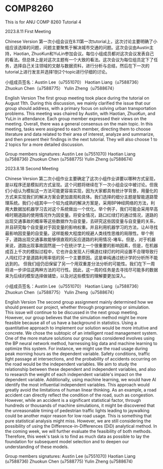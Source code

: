 # COMP8260
This is for ANU COMP 8260 Tutorial 4

2023.8.11 First Meeting 

Chinese Version
第一次小组会议在8.11第一次tutorial上，这次讨论主要明确了小组应该选择的问题，问题主要聚焦于解决城市交通的问题。这次会议由Austin主持，Haotian, ZhuoKun和YuLin参加会议。每位小组成员都对这次会议发表自己的看法。但总体上是对这次主题有一个大致的看法。这次会议为每位组员定下了任务，选择自己关注领域的文献与数据资料，进行分析与总结，然后在下一次的tutorial上进行发言并选择1到2个topic进行仔细的讨论。

小组成员签名：Austin Lee（u7551070） Haotian Liang（u7588736） Zhuokun Chen（u7588775） Yulin Zheng（u7588674）

English Version
The first group meeting took place during the tutorial on August 11th. During this discussion, we mainly clarified the issue that our group should address, with a primary focus on solving urban transportation problems. This meeting was chaired by Austin, with Haotian, ZhuoKun, and YuLin in attendance. Each group member expressed their views on the meeting. Overall, there was a general consensus on the main topic. In this meeting, tasks were assigned to each member, directing them to choose literature and data related to their area of interest, analyze and summarize, and then present their findings in the next tutorial. They will also choose 1 to 2 topics for a more detailed discussion.

Group members signatures:
Austin Lee (u7551070)
Haotian Liang (u7588736)
Zhuokun Chen (u7588775)
Yulin Zheng (u7588674)

2023.8.18 Second Meeting 

Chinese Version
第二次小组作业主要确定了这次小组作业讲要以哪种方式呈现，是以程序还是模拟的方式呈现。这个问题将继续在下一次小组会议中被讨论。但我们小组认为模拟这一方法可能更容易实现，因为大家都具有统计学背景，用量化的方式来实现我们的解决方案会更加直观和具体。我们选择的细分主题是智能道路管理系统。我们小组其中一个较为成熟的解决方案是，采用BP神经网络的方法，利用大数据加机器学习去对这个系统做出一个优化。举个例子，我们可能会采用早高峰时期道路的使用情况作为因变量。将安全情况，路口红绿灯的通过情况，道路的出现交通事故的概率等这些数据作为自变量，去研究这些因变量与自变量的关系，并且研究每个自变量对于因变量的影响权重。并且利用机器学习的方法，让AI寻找最影响因变量的自变量。这样能极大程度的规避人类线性思维的局限性。举个例子，道路出现交通事故能够很直观的反应道路的利用情况-堵车。但是，对于机器来说，道路出现事故固然是一个在统计学上一个很重要的影响因素，但是，在机器成百上千次的模拟过程中，它也许会发现人行横道红绿灯的时间设置不合理导致行人闯红灯才是道路利用率低的另一个主要原因。这是单纯通过统计学的分析所不能达到的。
但我们组仍旧保留了另一个用双重差分法分析的可能性。我们在下一周将进一步评估这两种方法的可行性。因此，这一周的任务是去寻找尽可能多的数据来为后续的模型选择做铺垫，以及对这些模型的理解要更加深入。

小组成员签名：Austin Lee（u7551070） Haotian Liang（u7588736） Zhuokun Chen（u7588775） Yulin Zheng（u7588674）

English Version
The second group assignment mainly determined how we should present our project, whether through programming or simulation. This issue will continue to be discussed in the next group meeting. However, our group believes that the simulation method might be more feasible because all of us have a background in statistics. Using a quantitative approach to implement our solution would be more intuitive and concrete. We chose the subtopic of an intelligent road management system.
One of the more mature solutions our group has considered involves using the BP neural network method, harnessing big data and machine learning to optimize this system. For instance, we might use the road usage during peak morning hours as the dependent variable. Safety conditions, traffic light passage at intersections, and the probability of accidents occurring on the road would be the independent variables. We aim to study the relationship between these dependent and independent variables, and also to research the weight of each independent variable's impact on the dependent variable. Additionally, using machine learning, we would have AI identify the most influential independent variables. This approach would greatly avoid the limitations of human linear thinking. As an example, a road accident can directly reflect the condition of the road, such as congestion. However, while an accident is a significant statistical factor, through hundreds or thousands of machine simulations, it might be discovered that the unreasonable timing of pedestrian traffic lights leading to jaywalking could be another major reason for low road usage. This is something that pure statistical analysis might miss.
However, we are still considering the possibility of using the Difference-in-Differences (DiD) analytical method. In the coming week, we will further evaluate the feasibility of both methods. Therefore, this week's task is to find as much data as possible to lay the foundation for subsequent model selection and to deepen our understanding of these models.

Group members signatures:
Austin Lee (u7551070)
Haotian Liang (u7588736)
Zhuokun Chen (u7588775)
Yulin Zheng (u7588674)

